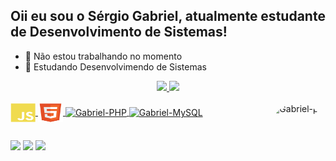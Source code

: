 ## Oii eu sou o Sérgio Gabriel, atualmente estudante de Desenvolvimento de Sistemas!

- 🔭 Não estou trabalhando no momento
- 🌱 Estudando Desenvolvimendo de Sistemas

<div align="center">
  <a href="https://github.com/sergabriell">
  <img height="180em" src="https://github-readme-stats.vercel.app/api?username=sergabriell&show_icons=true&theme=highcontrast&include_all_commits=true&count_private=true"/>
  <img height="180em" src="https://github-readme-stats.vercel.app/api/top-langs/?username=sergabriell&layout=compact&langs_count=7&theme=highcontrast"/>
</div>
  
<div style="display: inline_block"><br>
  <img align="center" alt="Gabriel-Js" height="30" width="40" src="https://raw.githubusercontent.com/devicons/devicon/master/icons/javascript/javascript-plain.svg">
  <img align="center" alt="Gabriel-HTML" height="30" width="40" src="https://raw.githubusercontent.com/devicons/devicon/master/icons/html5/html5-original.svg">
  <img align="center" alt="Gabriel-PHP" height="50" width="40"
src="https://cdn.jsdelivr.net/gh/devicons/devicon/icons/php/php-original.svg">
  <img align="center" alt="Gabriel-MySQL" height="50" width="40"
src="https://cdn.jsdelivr.net/gh/devicons/devicon/icons/mysql/mysql-original-wordmark.svg">
  <img align="right" alt="Gabriel-pic" height="150" style="border-radius:50px;" src="https://i.picasion.com/pic91/f902281058696f534b890d9f2c213954.gif">
</div>
  
 ##


<div> 
 <a href="https://instagram.com/sergio_gabrielpss" target="_blank"><img src="https://img.shields.io/badge/-Instagram-%23E4405F?style=for-the-badge&logo=instagram&logoColor=white" target="_blank"></a>
  <a href = "mailto:sergio.gabriel85@yahoo.com"><img src="https://img.shields.io/badge/-Gmail-%23333?style=for-the-badge&logo=gmail&logoColor=white" target="_blank"></a>
  <a href="https://api.whatsapp.com/send?phone=5581991528129 &text=Oii" target="_blank"><img src="https://img.shields.io/badge/WhatsApp-25D366?style=for-the-badge&logo=whatsapp&logoColor=white" target="_blank"></a> 
 
 
 
</div>

